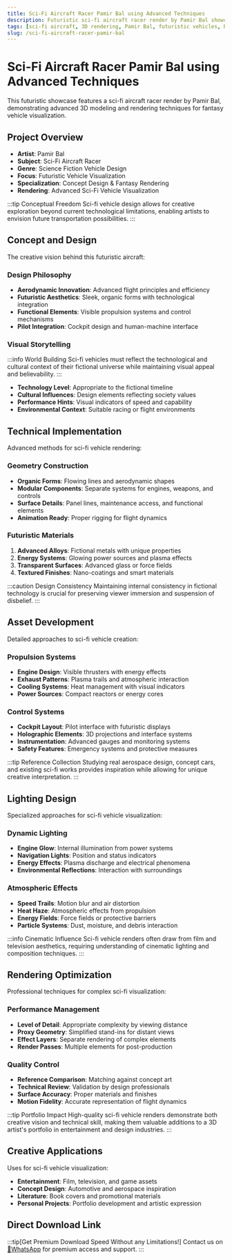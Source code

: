 ```yaml
---
title: Sci-Fi Aircraft Racer Pamir Bal using Advanced Techniques
description: Futuristic sci-fi aircraft racer render by Pamir Bal showcasing advanced 3D modeling and rendering techniques for fantasy vehicle visualization.
tags: [sci-fi aircraft, 3D rendering, Pamir Bal, futuristic vehicles, Redshift, concept design, fantasy rendering, vehicle visualization]
slug: /sci-fi-aircraft-racer-pamir-bal
---
```


# Sci-Fi Aircraft Racer Pamir Bal using Advanced Techniques

This futuristic showcase features a sci-fi aircraft racer render by Pamir Bal, demonstrating advanced 3D modeling and rendering techniques for fantasy vehicle visualization.

## Project Overview

- **Artist**: Pamir Bal
- **Subject**: Sci-Fi Aircraft Racer
- **Genre**: Science Fiction Vehicle Design
- **Focus**: Futuristic Vehicle Visualization
- **Specialization**: Concept Design & Fantasy Rendering
- **Rendering**: Advanced Sci-Fi Vehicle Visualization

:::tip Conceptual Freedom
Sci-fi vehicle design allows for creative exploration beyond current technological limitations, enabling artists to envision future transportation possibilities.
:::

## Concept and Design

The creative vision behind this futuristic aircraft:

### Design Philosophy

- **Aerodynamic Innovation**: Advanced flight principles and efficiency
- **Futuristic Aesthetics**: Sleek, organic forms with technological integration
- **Functional Elements**: Visible propulsion systems and control mechanisms
- **Pilot Integration**: Cockpit design and human-machine interface

### Visual Storytelling

:::info World Building
Sci-fi vehicles must reflect the technological and cultural context of their fictional universe while maintaining visual appeal and believability.
:::

- **Technology Level**: Appropriate to the fictional timeline
- **Cultural Influences**: Design elements reflecting society values
- **Performance Hints**: Visual indicators of speed and capability
- **Environmental Context**: Suitable racing or flight environments

## Technical Implementation

Advanced methods for sci-fi vehicle rendering:

### Geometry Construction

- **Organic Forms**: Flowing lines and aerodynamic shapes
- **Modular Components**: Separate systems for engines, weapons, and controls
- **Surface Details**: Panel lines, maintenance access, and functional elements
- **Animation Ready**: Proper rigging for flight dynamics

### Futuristic Materials

1. **Advanced Alloys**: Fictional metals with unique properties
2. **Energy Systems**: Glowing power sources and plasma effects
3. **Transparent Surfaces**: Advanced glass or force fields
4. **Textured Finishes**: Nano-coatings and smart materials

:::caution Design Consistency
Maintaining internal consistency in fictional technology is crucial for preserving viewer immersion and suspension of disbelief.
:::

## Asset Development

Detailed approaches to sci-fi vehicle creation:

### Propulsion Systems

- **Engine Design**: Visible thrusters with energy effects
- **Exhaust Patterns**: Plasma trails and atmospheric interaction
- **Cooling Systems**: Heat management with visual indicators
- **Power Sources**: Compact reactors or energy cores

### Control Systems

- **Cockpit Layout**: Pilot interface with futuristic displays
- **Holographic Elements**: 3D projections and interface systems
- **Instrumentation**: Advanced gauges and monitoring systems
- **Safety Features**: Emergency systems and protective measures

:::tip Reference Collection
Studying real aerospace design, concept cars, and existing sci-fi works provides inspiration while allowing for unique creative interpretation.
:::

## Lighting Design

Specialized approaches for sci-fi vehicle visualization:

### Dynamic Lighting

- **Engine Glow**: Internal illumination from power systems
- **Navigation Lights**: Position and status indicators
- **Energy Effects**: Plasma discharge and electrical phenomena
- **Environmental Reflections**: Interaction with surroundings

### Atmospheric Effects

- **Speed Trails**: Motion blur and air distortion
- **Heat Haze**: Atmospheric effects from propulsion
- **Energy Fields**: Force fields or protective barriers
- **Particle Systems**: Dust, moisture, and debris interaction

:::info Cinematic Influence
Sci-fi vehicle renders often draw from film and television aesthetics, requiring understanding of cinematic lighting and composition techniques.
:::

## Rendering Optimization

Professional techniques for complex sci-fi visualization:

### Performance Management

- **Level of Detail**: Appropriate complexity by viewing distance
- **Proxy Geometry**: Simplified stand-ins for distant views
- **Effect Layers**: Separate rendering of complex elements
- **Render Passes**: Multiple elements for post-production

### Quality Control

- **Reference Comparison**: Matching against concept art
- **Technical Review**: Validation by design professionals
- **Surface Accuracy**: Proper materials and finishes
- **Motion Fidelity**: Accurate representation of flight dynamics

:::tip Portfolio Impact
High-quality sci-fi vehicle renders demonstrate both creative vision and technical skill, making them valuable additions to a 3D artist's portfolio in entertainment and design industries.
:::

## Creative Applications

Uses for sci-fi vehicle visualization:

- **Entertainment**: Film, television, and game assets
- **Concept Design**: Automotive and aerospace inspiration
- **Literature**: Book covers and promotional materials
- **Personal Projects**: Portfolio development and artistic expression

## Direct Download Link
:::tip[Get Premium Download Speed Without any Limitations!]
Contact us on [💬WhatsApp](https://wa.me/+8613237610083) for premium  access and support.
:::